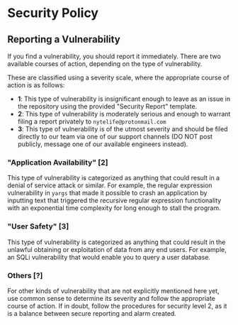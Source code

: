 # Security Policy

## Reporting a Vulnerability

If you find a vulnerability, you should report it immediately. There are two
available courses of action, depending on the type of vulnerability.

These are classified using a severity scale, where the appropriate course of
action is as follows:
- **1**: This type of vulnerability is insignificant enough to leave as an issue
  in the repository using the provided "Security Report" template.
- **2**: This type of vulnerability is moderately serious and enough to warrant
  filing a report privately to `nytelife@protonmail.com`
- **3**: This type of vulnerability is of the utmost severity and should be
  filed directly to our team via one of our support channels (DO NOT post
  publicly, message one of our available engineers instead).

### "Application Availability" [2]

This type of vulnerability is categorized as anything that could result in
a denial of service attack or similar. For example, the regular expression
vulnerability in `yargs` that made it possible to crash an application by
inputting text that triggered the recursive regular expression functionality
with an exponential time complexity for long enough to stall the program.

### "User Safety" [3]

This type of vulnerability is categorized as anything that could result in the
unlawful obtaining or exploitation of data from any end users. For example, an
SQLi vulnerability that would enable you to query a user database.

### Others [?]

For other kinds of vulnerability that are not explicitly mentioned here yet,
use common sense to determine its severity and follow the appropriate course of
action. If in doubt, follow the procedures for security level 2, as it is
a balance between secure reporting and alarm created.

